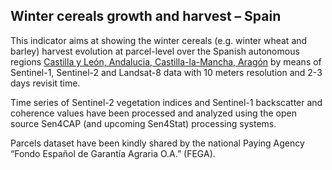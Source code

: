 ## Winter cereals growth and harvest – Spain

This indicator aims at showing the winter cereals (e.g. winter wheat and barley) harvest evolution at parcel-level over the Spanish autonomous regions [Castilla y León, Andalucia, Castilla-la-Mancha, Aragón](https://agridata.ec.europa.eu/extensions/DashboardCereals/CerealsProduction.html?selections=MS%20Name%20(Production)-Spain) by means of Sentinel-1, Sentinel-2 and Landsat-8 data with 10 meters resolution and 2-3 days revisit time.

Time series of Sentinel-2 vegetation indices and Sentinel-1 backscatter and coherence values have been processed and analyzed using the open source Sen4CAP (and upcoming Sen4Stat) processing systems. 

Parcels dataset have been kindly shared by the national Paying Agency “Fondo Español de Garantía Agraria O.A.” (FEGA).
